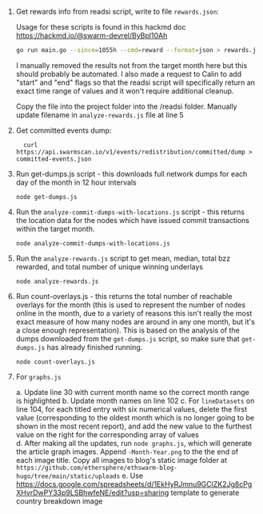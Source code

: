 1. Get rewards info from readsi script, write to file `rewards.json`:

    Usage for these scripts is found in this hackmd doc https://hackmd.io/@swarm-devrel/ByBpl10Ah

    ```bash
    go run main.go --since=1055h --cmd=reward --format=json > rewards.json
    ```
    I manually removed the results not from the target month here but this should probably be automated. I also made a request to Calin to add "start" and "end" flags so that the readsi script will specifically return an exact time range of values and it won't require additional cleanup.

    Copy the file into the project folder into the /readsi folder. Manually update filename in `analyze-rewards.js` file at line 5

2. Get committed events dump:
    
    ```
      curl https://api.swarmscan.io/v1/events/redistribution/committed/dump > committed-events.json
    ```
3. Run get-dumps.js script - this downloads full network dumps for each day of the month in 12 hour intervals

    ```
    node get-dumps.js
    ```

4. Run the `analyze-commit-dumps-with-locations.js` script - this returns the location data for the nodes which have issued commit transactions within the target month. 

    ```
    node analyze-commit-dumps-with-locations.js
    ```

5. Run the `analyze-rewards.js` script to get mean, median, total bzz rewarded, and total number of unique winning underlays

    ```
    node analyze-rewards.js
    ```

6. Run count-overlays.js - this returns the total number of reachable overlays for the month (this is used to represent the number of nodes online in the month, due to a variety of reasons this isn't really the most exact measure of how many nodes are around in any one month, but it's a close enough representation). This is based on the analysis of the dumps downloaded from the `get-dumps.js` script, so make sure that `get-dumps.js` has already finished running.

    ```
    node count-overlays.js
    ```
7. For `graphs.js`

    a. Update line 30 with current month name so the correct month range is highlighted
    b. Update month names on line 102
    c. For `lineDatasets` on line 104, for each titled entry with six numerical values, delete the first value (corresponding to the oldest month which is no longer going to be shown in the most recent report), and add the new value to the furthest value on the right for the corresponding array of values   
    d. After making all the updates, run `node graphs.js`, which will generate the article graph images. Append `-Month-Year.png` to the the end of each image title. Copy all images to blog's static image folder at `https://github.com/ethersphere/ethswarm-blog-hugo/tree/main/static/uploads` 
    e. Use https://docs.google.com/spreadsheets/d/1EkHyRJmnu9GClZK2Jg8cPgXHvrDwPY33p9LSBhwfeNE/edit?usp=sharing template to generate country breakdown image